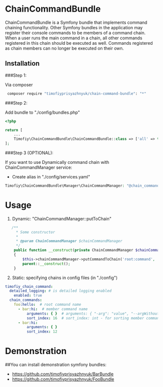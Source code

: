 # ChainCommandBundle

ChainCommandBundle is a Symfony bundle that implements command chaining functionality. Other Symfony bundles in the
application may register their console commands to be members of a command chain. When a user runs the main command in a
chain, all other commands registered in this chain should be executed as well. Commands registered as chain members can
no longer be executed on their own.

Installation
------------

###Step 1:

Via composer

```bash
 composer require "timofiyprisyazhnyuk/chain-command-bundle": "*"
```

###Step 2:

Add bundle to "./config/bundles.php"

```php
<?php

return [
    ...
    Timofiy\ChainCommandBundle\ChainCommandBundle::class => ['all' => true],
];

```

###Step 3 (OPTIONAL):

If you want to use Dynamically command chain with ChainCommandManager service:
- Create alias in "./config/services.yaml"

```php
Timofiy\ChainCommandBundle\Manager\ChainCommandManager: "@chain_command.manager"
```

Usage
======

1. Dynamic: "ChainCommandManager::putToChain"

```php
   /**
     * Some constructor
     *
     * @param ChainCommandManager $chainCommandManager
     */
    public function __construct(private ChainCommandManager $chainCommandManager)
    {
        $this->chainCommandManager->putCommandToChain('root:command', 'member:command');
        parent::__construct();
    }
```


2. Static: specifying chains in config files (in "./config")

```yaml
timofiy_chain_command:
  detailed_logging: # is detailed logging enabled
    enabled: true
  chain_commands:
    foo:hello:  # root command name
      - bar:hi:  # member command name
          arguments: { }  # arguments: { "-arg": "value", "--argWithoutVal": ~, "key": 'example value' }
          sort_index: 16  # sort_index: int - for sorting member commands
      - bar:hi:
          arguments: { }
          sort_index: 12
```

Demonstration
=============

##You can install demonstration symfony bundles:

- https://github.com/timofiyprisyazhnyuk/BarBundle
- https://github.com/timofiyprisyazhnyuk/FooBundle